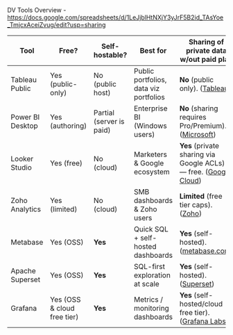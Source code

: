 DV Tools Overview - https://docs.google.com/spreadsheets/d/1LeJjblHtNXjY3yJrF5B2id_TAsYoe_TmjcxAceiZvug/edit?usp=sharing

| Tool             | Free? | Self-hostable? | Best for | Sharing of private data w/out paid plan |
| ---------------- | ----- | -------------- | -------- | --------------------------------------- |
| Tableau Public | Yes (public-only) | No (public host) | Public portfolios, data viz portfolios | **No** (public only). ([Tableau][1]) |
| Power BI Desktop | Yes (authoring) | Partial (server is paid) | Enterprise BI (Windows users) | **No** (sharing requires Pro/Premium). ([Microsoft][2]) |
| Looker Studio | Yes (free) | No (cloud) | Marketers & Google ecosystem | **Yes** (private sharing via Google ACLs) — free. ([Google Cloud][3]) |
| Zoho Analytics | Yes (limited) | No (cloud) | SMB dashboards & Zoho users | **Limited** (free tier caps). ([Zoho][4]) |
| Metabase | Yes (OSS) | **Yes** | Quick SQL + self-hosted dashboards | **Yes** (self-hosted). ([metabase.com][5]) |
| Apache Superset | Yes (OSS) | **Yes** | SQL-first exploration at scale | **Yes** (self-hosted). ([Superset][6]) |
| Grafana | Yes (OSS & cloud free tier) | **Yes** | Metrics / monitoring dashboards | **Yes** (self-hosted/cloud free tier). ([Grafana Labs][7]) |

[1]: https://www.tableau.com/products/public?utm_source=chatgpt.com "Tableau Public | Find inspiration and improve your data skills"
[2]: https://www.microsoft.com/en-us/power-platform/products/power-bi/pricing?utm_source=chatgpt.com "Power BI: Pricing Plan"
[3]: https://cloud.google.com/looker-studio?utm_source=chatgpt.com "Looker Studio: Business Insights Visualizations"
[4]: https://www.zoho.com/analytics/free-data-analytics-software.html?utm_source=chatgpt.com "Free data analytics software to Turn Data Into Insights"
[5]: https://www.metabase.com/start/oss/?utm_source=chatgpt.com "Metabase Open Source Editions"
[6]: https://superset.apache.org/docs/intro/?utm_source=chatgpt.com "intro - Apache Superset"
[7]: https://grafana.com/docs/grafana/latest/getting-started/?utm_source=chatgpt.com "Get started with Grafana Open Source"
